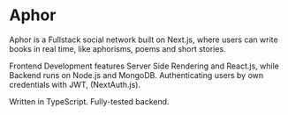 # Aphor

Aphor is a Fullstack social network built on Next.js, where users can write books in real time, like aphorisms, poems and short stories.

Frontend Development features Server Side Rendering and React.js, while Backend runs on Node.js and MongoDB. Authenticating users by own credentials with JWT, (NextAuth.js).

Written in TypeScript. Fully-tested backend.
